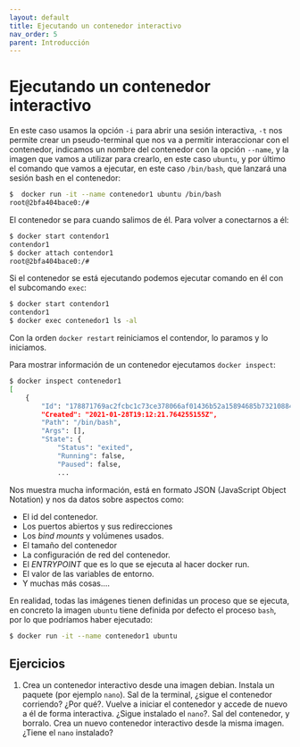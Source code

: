 ```yaml
---
layout: default
title: Ejecutando un contenedor interactivo
nav_order: 5
parent: Introducción
---
```


# Ejecutando un contenedor interactivo

En este caso usamos la opción `-i` para abrir una sesión interactiva, `-t` nos permite crear un pseudo-terminal que nos va a permitir interaccionar con el contenedor, indicamos un nombre del contenedor con la opción `--name`, y la imagen que vamos a utilizar para crearlo, en este caso `ubuntu`,  y por último el comando que vamos a ejecutar, en este caso `/bin/bash`, que lanzará una sesión bash en el contenedor:

```bash
$  docker run -it --name contenedor1 ubuntu /bin/bash 
root@2bfa404bace0:/#
```

El contenedor se para cuando salimos de él. Para volver a conectarnos a él:

```bash
$ docker start contendor1
contendor1
$ docker attach contendor1
root@2bfa404bace0:/#
```

Si el contenedor se está ejecutando podemos ejecutar comando en él con el subcomando `exec`:

```bash
$ docker start contendor1
contendor1
$ docker exec contenedor1 ls -al
```

Con la orden `docker restart` reiniciamos el contendor, lo paramos y lo iniciamos.

Para mostrar información de un contenedor ejecutamos `docker inspect`:

```bash
$ docker inspect contenedor1 
[
    {
        "Id": "178871769ac2fcbc1c73ce378066af01436b52a15894685b7321088468a25db7",
        "Created": "2021-01-28T19:12:21.764255155Z",
        "Path": "/bin/bash",
        "Args": [],
        "State": {
            "Status": "exited",
            "Running": false,
            "Paused": false,
            ...
```

Nos muestra mucha información, está en formato JSON (JavaScript Object Notation) y nos da datos sobre aspectos como:

* El id del contenedor.
* Los puertos abiertos y sus redirecciones
* Los *bind mounts* y volúmenes usados.
* El tamaño del contenedor
* La configuración de red del contenedor.
* El *ENTRYPOINT* que es lo que se ejecuta al hacer docker run.
* El valor de las variables de entorno.
* Y muchas más cosas....

En realidad, todas las imágenes tienen definidas un proceso que se ejecuta, en concreto la imagen `ubuntu` tiene definida por defecto el proceso `bash`, por lo que podríamos haber ejecutado:

```bash
$ docker run -it --name contenedor1 ubuntu
```
## Ejercicios

1. Crea un contenedor interactivo desde una imagen debian. Instala un paquete (por ejemplo `nano`). Sal de la terminal, ¿sigue el contenedor corriendo? ¿Por qué?. Vuelve a iniciar el contenedor y accede de nuevo a él de forma interactiva. ¿Sigue instalado el `nano`?. Sal del contenedor, y borralo. Crea un nuevo contenedor interactivo desde la misma imagen. ¿Tiene el `nano` instalado?